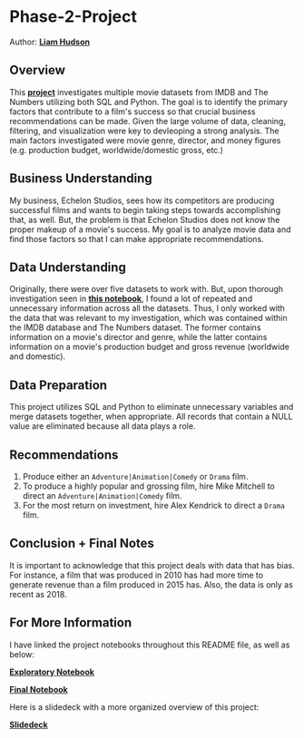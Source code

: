 # Phase-2-Project

Author: __[Liam Hudson](https://www.linkedin.com/in/liamhud-son)__

## Overview
This __[project](notebooks/final.ipynb)__ investigates multiple movie datasets from IMDB and The Numbers utilizing both SQL and Python. The goal is to identify the primary factors that contribute to a film's success so that crucial business recommendations can be made. Given the large volume of data, cleaning, filtering, and visualization were key to devleoping a strong analysis. The main factors investigated were movie genre, director, and money figures (e.g. production budget, worldwide/domestic gross, etc.)

## Business Understanding
My business, Echelon Studios, sees how its competitors are producing successful films and wants to begin taking steps towards accomplishing that, as well. But, the problem is that Echelon Studios does not know the proper makeup of a movie's success. My goal is to analyze movie data and find those factors so that I can make appropriate recommendations.

## Data Understanding
Originally, there were over five datasets to work with. But, upon thorough investigation seen in __[this notebook](notebooks/exploratory.ipynb)__, I found a lot of repeated and unnecessary information across all the datasets. Thus, I only worked with the data that was relevant to my investigation, which was contained within the IMDB database and The Numbers dataset. The former contains information on a movie's director and genre, while the latter contains information on a movie's production budget and gross revenue (worldwide and domestic).

## Data Preparation
This project utilizes SQL and Python to eliminate unnecessary variables and merge datasets together, when appropriate. All records that contain a NULL value are eliminated because all data plays a role. 

## Recommendations

1. Produce either an `Adventure|Animation|Comedy` or `Drama` film.
2. To produce a highly popular and grossing film, hire Mike Mitchell to direct an `Adventure|Animation|Comedy` film.
3. For the most return on investment, hire Alex Kendrick to direct a `Drama` film.

## Conclusion + Final Notes
It is important to acknowledge that this project deals with data that has bias. For instance, a film that was produced in 2010 has had more time to generate revenue than a film produced in 2015 has. Also, the data is only as recent as 2018.

## For More Information
I have linked the project notebooks throughout this README file, as well as below:

__[Exploratory Notebook](notebooks/exploratory.ipynb)__

__[Final Notebook](notebooks/final.ipynb)__

Here is a slidedeck with a more organized overview of this project:

__[Slidedeck](https://github.com/lthudson42/Movie_Analysis/blob/6b4532b0668c700ba677565f99a0b4153c45d8ef/Echelon%20Studios%20Movie%20Analysis.pdf)__
